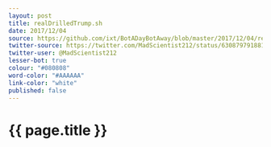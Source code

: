 ```yaml
---
layout: post
title: realDrilledTrump.sh
date: 2017/12/04
source: https://github.com/ixt/BotADayBotAway/blob/master/2017/12/04/realDrilledTrump.sh
twitter-source: https://twitter.com/MadScientist212/status/630879791881662464
twitter-user: @MadScientist212
lesser-bot: true
colour: "#080808"
word-color: "#AAAAAA"
link-color: "white"
published: false
---
```

# {{ page.title }} 
